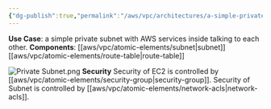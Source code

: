 ```yaml
---
{"dg-publish":true,"permalink":"/aws/vpc/architectures/a-simple-private-subnet-with-ec-2-and-rds/"}
---
```


**Use Case**: a simple private subnet with AWS services inside talking to each other. 
**Components**: [[aws/vpc/atomic-elements/subnet\|subnet]]  [[aws/vpc/atomic-elements/route-table\|route-table]] 


![Private Subnet.png](/img/user/aws/vpc/png/Private%20Subnet.png)
**Security**
Security of EC2 is controlled by [[aws/vpc/atomic-elements/security-group\|security-group]].
Security of Subnet is controlled by [[aws/vpc/atomic-elements/network-acls\|network-acls]].

